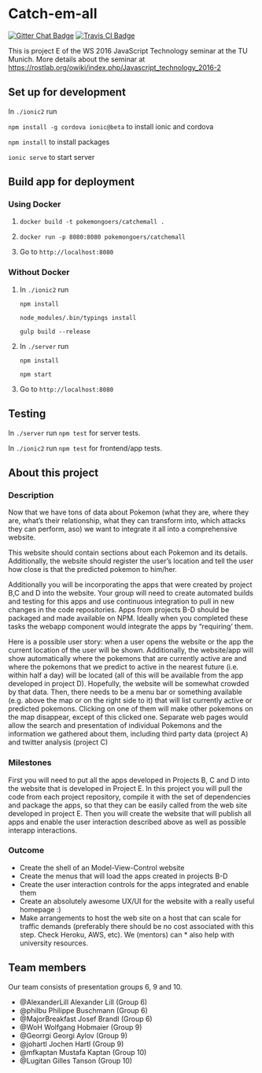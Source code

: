 # Catch-em-all

[![Gitter Chat Badge](https://badges.gitter.im/pokemongoers/Catch-em-all.svg)](https://gitter.im/pokemongoers/Catch-em-all?utm_source=badge&utm_medium=badge&utm_campaign=pr-badge&utm_content=badge)
[![Travis CI Badge](https://travis-ci.org/PokemonGoers/Catch-em-all.svg?branch=develop)](https://travis-ci.org/PokemonGoers/Catch-em-all?branch=develop)


This is project E of the WS 2016 JavaScript Technology seminar at the TU Munich. More details about the seminar at https://rostlab.org/owiki/index.php/Javascript_technology_2016-2

## Set up for development

In `./ionic2` run

`npm install -g cordova ionic@beta` to install ionic and cordova

`npm install` to install packages

`ionic serve` to start server

## Build app for deployment

### Using Docker

1. `docker build -t pokemongoers/catchemall .`

2. `docker run -p 8080:8080 pokemongoers/catchemall`

3. Go to `http://localhost:8080`

### Without Docker

1. In `./ionic2` run

    `npm install`

    `node_modules/.bin/typings install`

    `gulp build --release`

2. In `./server` run

    `npm install`

    `npm start`

3. Go to `http://localhost:8080`

## Testing

In `./server` run `npm test` for server tests.

In `./ionic2` run `npm test` for frontend/app tests.

## About this project

### Description
Now that we have tons of data about Pokemon (what they are, where they are, what’s their relationship, what they can transform into, which attacks they can perform, aso) we want to integrate it all into a comprehensive website.

This website should contain sections about each Pokemon and its details. Additionally, the website should register the user’s location and tell the user how close is that the predicted pokemon to him/her.

Additionally you will be incorporating the apps that were created by project B,C and D into the website. Your group will need to create automated builds and testing for this apps and use continuous integration to pull in new changes in the code repositories. Apps from projects B-D should be packaged and made available on NPM. Ideally when you completed these tasks the webapp component would integrate the apps by “requiring’ them.

Here is a possible user story: when a user opens the website or the app the current location of the user will be shown. Additionally, the website/app will show automatically where the pokemons that are currently active are and where the pokemons that we predict to active in the nearest future (i.e. within half a day) will be located (all of this will be available from the app developed in project D). Hopefully, the website will be somewhat crowded by that data. Then, there needs to be a menu bar or something available (e.g. above the map or on the right side to it) that will list currently active or predicted pokemons. Clicking on one of them will make other pokemons on the map disappear, except of this clicked one.
Separate web pages would allow the search and presentation of individual Pokemons and the information we gathered about them, including third party data (project A) and twitter analysis (project C)

### Milestones
First you will need to put all the apps developed in Projects B, C and D into the website that is developed in Project E. In this project you will pull the code from each project repository, compile it with the set of dependencies and package the apps, so that they can be easily called from the web site developed in project E. Then you will create the website that will publish all apps and enable the user interaction described above as well as possible interapp interactions.

### Outcome
- Create the shell of an Model-View-Control website
- Create the menus that will load the apps created in projects B-D
- Create the user interaction controls for the apps integrated and enable them
- Create an absolutely awesome UX/UI for the website with a really useful homepage :)
- Make arrangements to host the web site on a host that can scale for traffic demands (preferably there should be no cost associated with this step. Check Heroku, AWS, etc). We (mentors) can * also help with university resources.

## Team members
Our team consists of presentation groups 6, 9 and 10.

- @AlexanderLill Alexander Lill (Group 6)
- @philbu Philippe Buschmann (Group 6)
- @MajorBreakfast Josef Brandl (Group 6)
- @WoH Wolfgang Hobmaier (Group 9)
- @Georrgi Georgi Aylov (Group 9)
- @johartl Jochen Hartl (Group 9)
- @mfkaptan Mustafa Kaptan (Group 10)
- @Lugitan Gilles Tanson (Group 10)
